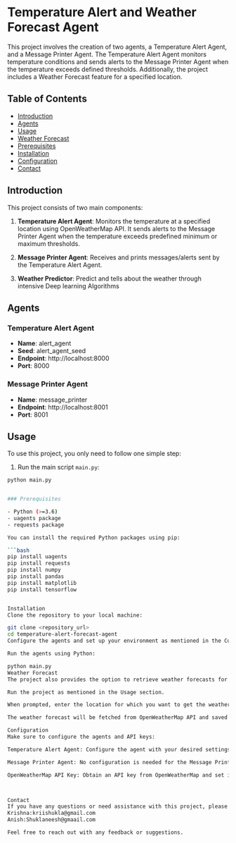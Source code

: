 # Temperature Alert and Weather Forecast Agent

This project involves the creation of two agents, a Temperature Alert Agent, and a Message Printer Agent. The Temperature Alert Agent monitors temperature conditions and sends alerts to the Message Printer Agent when the temperature exceeds defined thresholds. Additionally, the project includes a Weather Forecast feature for a specified location.

## Table of Contents

- [Introduction](#introduction)
- [Agents](#agents)
- [Usage](#usage)
- [Weather Forecast](#weather-forecast)
- [Prerequisites](#prerequisites)
- [Installation](#installation)
- [Configuration](#configuration)
- [Contact](#contact)

## Introduction

This project consists of two main components:

1. **Temperature Alert Agent**: Monitors the temperature at a specified location using OpenWeatherMap API. It sends alerts to the Message Printer Agent when the temperature exceeds predefined minimum or maximum thresholds.

2. **Message Printer Agent**: Receives and prints messages/alerts sent by the Temperature Alert Agent.

2. **Weather Predictor**: Predict and tells about the weather through intensive Deep learning Algorithms



## Agents

### Temperature Alert Agent

- **Name**: alert_agent
- **Seed**: alert_agent_seed
- **Endpoint**: http://localhost:8000
- **Port**: 8000

### Message Printer Agent

- **Name**: message_printer
- **Endpoint**: http://localhost:8001
- **Port**: 8001

## Usage

To use this project, you only need to follow one simple step:

1. Run the main script `main.py`:

```bash
python main.py


### Prerequisites

- Python (>=3.6)
- uagents package
- requests package

You can install the required Python packages using pip:

```bash
pip install uagents 
pip install requests
pip install numpy
pip install pandas
pip install matplotlib
pip install tensorflow


Installation
Clone the repository to your local machine:

git clone <repository_url>
cd temperature-alert-forecast-agent
Configure the agents and set up your environment as mentioned in the Configuration section.

Run the agents using Python:

python main.py
Weather Forecast
The project also provides the option to retrieve weather forecasts for a specified location. To use this feature:

Run the project as mentioned in the Usage section.

When prompted, enter the location for which you want to get the weather forecast.

The weather forecast will be fetched from OpenWeatherMap API and saved to a file named prediction.txt.

Configuration
Make sure to configure the agents and API keys:

Temperature Alert Agent: Configure the agent with your desired settings such as location, minimum and maximum temperature thresholds, API key, and endpoint.

Message Printer Agent: No configuration is needed for the Message Printer Agent.

OpenWeatherMap API Key: Obtain an API key from OpenWeatherMap and set it in the api_key variable.



Contact
If you have any questions or need assistance with this project, please contact:
Krishna:kriishukla@gmail.com
Anish:Shuklaneesh@gmaail.com

Feel free to reach out with any feedback or suggestions.
